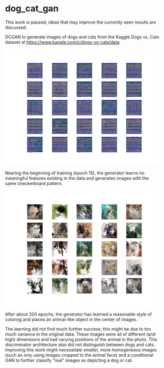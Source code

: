 # dog_cat_gan
This work is paused; ideas that may improve the currently seen results are discussed.

DCGAN to generate images of dogs and cats from the Kaggle Dogs vs. Cats dataset at https://www.kaggle.com/c/dogs-vs-cats/data

![Checkerboard pattern at epoch 15](https://raw.githubusercontent.com/niharikajainn/dog_cat_gan/master/images/15.png)

Nearing the beginning of training (epoch 15), the generator learns no meaningful features existing in the data and generates images with the same checkerboard pattern.

![Checkerboard pattern at epoch 195](https://raw.githubusercontent.com/niharikajainn/dog_cat_gan/master/images/195.png)

After about 200 epochs, the generator has learned a reasonable style of coloring and places an animal-like object in the center of images. 

The learning did not find much further success; this might be due to too much variance in the original data. These images were all of different (and high) dimensions and had varying positions of the animal in the photo. This discriminator architecture also did not distinguish between dogs and cats. Improving this work might necessitate smaller, more homogeneous images (such as only using images cropped to the animal face) and a conditional GAN to further classify "real" images as depicting a dog or cat.

